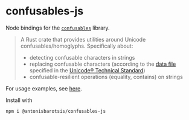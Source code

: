 # confusables-js

Node bindings for the [`confusables`](../confusables/README.md) library.

> A Rust crate that provides utilities around Unicode confusables/homoglyphs. Specifically about:
> 
> - detecting confusable characters in strings
> - replacing confusable characters (according to the 
>   [data file](http://www.unicode.org/Public/security/revision-03/confusables.txt) specified in the
>   [Unicode® Technical Standard](https://www.unicode.org/reports/tr39/))
> - confusable-resilient operations (equality, contains) on strings

For usage examples, see [here]([./__test__/index.spec.mjs](https://github.com/AntoniosBarotsis/confusables/blob/main/crates/confusables-js/__test__/index.spec.mjs)).

Install with

```sh
npm i @antonisbarotsis/confusables-js
```
